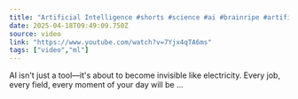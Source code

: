 ```yaml
---
title: "Artificial Intelligence #shorts #science #ai #brainripe #artificialintelligence"
date: 2025-04-18T09:49:09.750Z
source: video
link: "https://www.youtube.com/watch?v=7Yjx4qTA6ms"
tags: ["video","ml"]
---
```

AI isn't just a tool—it's about to become invisible like electricity. Every job, every field, every moment of your day will be ...
